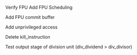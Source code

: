 Verify FPU 
Add FPU Scheduling 

Add FPU commit buffer

Add unprivileged access

Delete kill_instruction

Test output stage of division unit (div_dividend > div_divisor)